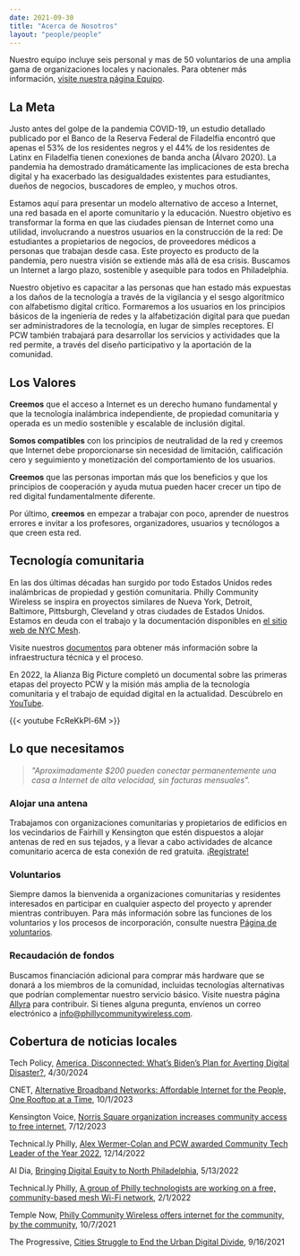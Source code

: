 ```yaml
---
date: 2021-09-30
title: "Acerca de Nosotros"
layout: "people/people"
---
```




Nuestro equipo incluye seis personal y mas de 50 voluntarios de una amplia gama de organizaciones locales y nacionales. Para obtener más información, [visite nuestra página Equipo](/es/about/people).  

## La Meta

Justo antes del golpe de la pandemia COVID-19, un estudio detallado publicado por el Banco de la Reserva Federal de Filadelfia encontró que apenas el 53% de los residentes negros y el 44% de los residentes de Latinx en Filadelfia tienen conexiones de banda ancha (Álvaro 2020). La pandemia ha demostrado dramáticamente las implicaciones de esta brecha digital y ha exacerbado las desigualdades existentes para estudiantes, dueños de negocios, buscadores de empleo, y muchos otros.

Estamos aquí para presentar un modelo alternativo de acceso a Internet, una red basada en el aporte comunitario y la educación. Nuestro objetivo es transformar la forma en que las ciudades piensan de Internet como una utilidad, involucrando a nuestros usuarios en la construcción de la red: De estudiantes a propietarios de negocios, de proveedores médicos a personas que trabajan desde casa. Este proyecto es producto de la pandemia, pero nuestra visión se extiende más allá de esa crisis. Buscamos un Internet a largo plazo, sostenible y asequible para todos en Philadelphia.

Nuestro objetivo es capacitar a las personas que han estado más expuestas a los daños de la tecnología a través de la vigilancia y el sesgo algorítmico con alfabetismo digital crítico. Formaremos a los usuarios en los principios básicos de la ingeniería de redes y la alfabetización digital para que puedan ser administradores de la tecnología, en lugar de simples receptores. El PCW también trabajará para desarrollar los servicios y actividades que la red permite, a través del diseño participativo y la aportación de la comunidad.  

## Los Valores

**Creemos** que el acceso a Internet es un derecho humano fundamental y que la tecnología inalámbrica independiente, de propiedad comunitaria y operada es un medio sostenible y escalable de inclusión digital.

**Somos compatibles** con los principios de neutralidad de la red y creemos que Internet debe proporcionarse sin necesidad de limitación, calificación cero y seguimiento y monetización del comportamiento de los usuarios.

**Creemos** que las personas importan más que los beneficios y que los principios de cooperación y ayuda mutua pueden hacer crecer un tipo de red digital fundamentalmente diferente.

Por último, **creemos** en empezar a trabajar con poco, aprender de nuestros errores e invitar a los profesores, organizadores, usuarios y tecnólogos a que creen esta red.

## Tecnología comunitaria  

En las dos últimas décadas han surgido por todo Estados Unidos redes inalámbricas de propiedad y gestión comunitaria. Philly Community Wireless se inspira en proyectos similares de Nueva York, Detroit, Baltimore, Pittsburgh, Cleveland y otras ciudades de Estados Unidos. Estamos en deuda con el trabajo y la documentación disponibles en [el sitio web de NYC Mesh](https://www.nycmesh.net/).  

Visite nuestros [documentos](https://docs.phillycommunitywireless.org/es/latest/) para obtener más información sobre la infraestructura técnica y el proceso.  

En 2022, la Alianza Big Picture completó un documental sobre las primeras etapas del proyecto PCW y la misión más amplia de la tecnología comunitaria y el trabajo de equidad digital en la actualidad. Descúbrelo en [YouTube](https://www.youtube.com/watch?v=FcReKkPl-6M).  

{{< youtube FcReKkPl-6M >}}  


## Lo que necesitamos

> <p class="f3"><i>"Aproximadamente $200 pueden conectar permanentemente una casa a Internet de alta velocidad, sin facturas mensuales".</i></p>

### Alojar una antena

Trabajamos con organizaciones comunitarias y propietarios de edificios en los vecindarios de Fairhill y Kensington que estén dispuestos a alojar antenas de red en sus tejados, y a llevar a cabo actividades de alcance comunitario acerca de esta conexión de red gratuita. [¡Regístrate!](https://tally.so/r/mR8VM9)

### Voluntarios

Siempre damos la bienvenida a organizaciones comunitarias y residentes interesados en participar en cualquier aspecto del proyecto y aprender mientras contribuyen. Para más información sobre las funciones de los voluntarios y los procesos de incorporación, consulte nuestra [Página de voluntarios](https://phillycommunitywireless.org/es/volunteer/).

### Recaudación de fondos

Buscamos financiación adicional para comprar más hardware que se donará a los miembros de la comunidad, incluidas tecnologías alternativas que podrían complementar nuestro servicio básico. Visite nuestra página [Allyra](https://phillycommunitywireless.allyrafundraising.com) para contribuir. Si tienes alguna pregunta, envíenos un correo electrónico a info@phillycommunitywireless.com.

## Cobertura de noticias locales

Tech Policy, [America, Disconnected: What’s Biden’s Plan for Averting Digital Disaster?](https://www.techpolicy.press/america-disconnected-whats-bidens-plan-for-averting-digital-disaster/), 4/30/2024   

CNET, [Alternative Broadband Networks: Affordable Internet for the People, One Rooftop at a Time](https://www.cnet.com/home/internet/features/alternative-broadband-networks-affordable-internet-for-the-people-one-rooftop-at-a-time/), 10/1/2023  

Kensington Voice, [Norris Square organization increases community access to free internet](https://kensingtonvoice.com/en/norris-square-organization-increases-community-access-to-free-internet/), 7/12/2023  

Technical.ly Philly, [Alex Wermer-Colan and PCW awarded Community Tech Leader of the Year 2022](https://technical.ly/startups/philly-2022-technically-awards-winners/), 12/14/2022  

Al Dia, [Bringing Digital Equity to North Philadelphia](https://aldianews.com/local/philadelphia/digital-equity-day), 5/13/2022  

Technical.ly Philly, [A group of Philly technologists are working on a free, community-based mesh Wi-Fi network](https://technical.ly/2022/01/12/philly-community-wireless-phillywisper-mesh-wifi/), 2/1/2022  

Temple Now, [Philly Community Wireless offers internet for the community, by the community](https://news.temple.edu/news/2021-10-07/philly-community-wireless-offers-internet-community-community), 10/7/2021   

The Progressive, [Cities Struggle to End the Urban Digital Divide](https://progressive.org/latest/urban-digital-divide-rosen-210916/), 9/16/2021  
